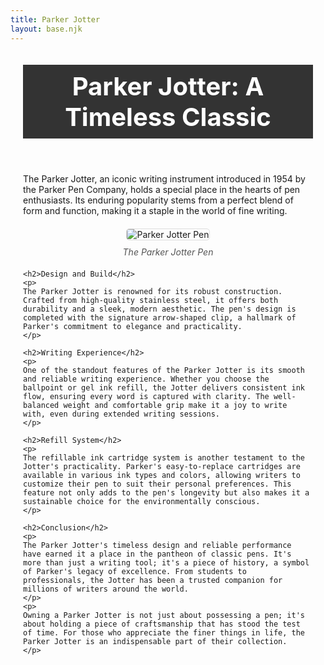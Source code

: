 ```yaml
---
title: Parker Jotter
layout: base.njk
---
```


<article>
    <header>
        <h1>Parker Jotter: A Timeless Classic</h1>
    </header>
    <p>
    The Parker Jotter, an iconic writing instrument introduced in 1954 by the Parker Pen Company, holds a special place in the hearts of pen enthusiasts. Its enduring popularity stems from a perfect blend of form and function, making it a staple in the world of fine writing.
    </p>
    <figure>
    <img src="/assets/pens/parker-jotter.jpeg" alt="Parker Jotter Pen">
    <figcaption class="center-text">The Parker Jotter Pen</figcaption>
    </figure>

    <h2>Design and Build</h2>
    <p>
    The Parker Jotter is renowned for its robust construction. Crafted from high-quality stainless steel, it offers both durability and a sleek, modern aesthetic. The pen's design is completed with the signature arrow-shaped clip, a hallmark of Parker's commitment to elegance and practicality.
    </p>

    <h2>Writing Experience</h2>
    <p>
    One of the standout features of the Parker Jotter is its smooth and reliable writing experience. Whether you choose the ballpoint or gel ink refill, the Jotter delivers consistent ink flow, ensuring every word is captured with clarity. The well-balanced weight and comfortable grip make it a joy to write with, even during extended writing sessions.
    </p>

    <h2>Refill System</h2>
    <p>
    The refillable ink cartridge system is another testament to the Jotter's practicality. Parker's easy-to-replace cartridges are available in various ink types and colors, allowing writers to customize their pen to suit their personal preferences. This feature not only adds to the pen's longevity but also makes it a sustainable choice for the environmentally conscious.
    </p>

    <h2>Conclusion</h2>
    <p>
    The Parker Jotter's timeless design and reliable performance have earned it a place in the pantheon of classic pens. It's more than just a writing tool; it's a piece of history, a symbol of Parker's legacy of excellence. From students to professionals, the Jotter has been a trusted companion for millions of writers around the world.
    </p>
    <p>
    Owning a Parker Jotter is not just about possessing a pen; it's about holding a piece of craftsmanship that has stood the test of time. For those who appreciate the finer things in life, the Parker Jotter is an indispensable part of their collection.
    </p>

</article>

<style>
    header {
  background-color: #333;
  color: #fff;
  padding: 10px 0;
  text-align: center;
}

h1 {
  margin: 0;
  font-size: 2.5rem;
}

main {
  max-width: 800px;
  margin: 20px auto;
  padding: 20px;
  background-color: #fff;
  border-radius: 5px;
  box-shadow: 0 0 10px rgba(0, 0, 0, 0.1);
}

article {
  padding: 20px;
}

h2 {
  color: #333;
  border-bottom: 2px solid #333;
  padding-bottom: 5px;
}

p {
  margin: 10px 0;
}

figure {
  text-align: center;
  margin: 20px 0;
}

figure img {
  max-width: 100%;
  height: auto;
  border: 1px solid #ddd;
  border-radius: 5px;
}

figcaption {
  margin-top: 10px;
  font-style: italic;
  color: #555;
}

.center-text {
  text-align: center;
}
</style>
